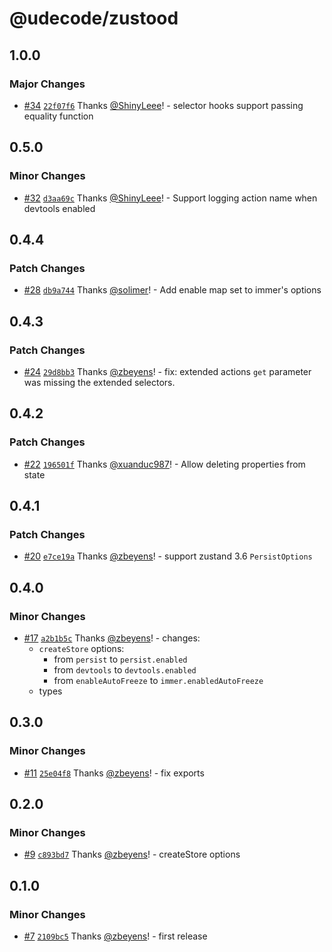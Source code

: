 # @udecode/zustood

## 1.0.0

### Major Changes

- [#34](https://github.com/udecode/zustood/pull/34) [`22f07f6`](https://github.com/udecode/zustood/commit/22f07f69e05ee4ebde7a6f293367fcdd4e167fed) Thanks [@ShinyLeee](https://github.com/ShinyLeee)! - selector hooks support passing equality function

## 0.5.0

### Minor Changes

- [#32](https://github.com/udecode/zustood/pull/32) [`d3aa69c`](https://github.com/udecode/zustood/commit/d3aa69c93aac9cd359b51f804fab971740ddd3cb) Thanks [@ShinyLeee](https://github.com/ShinyLeee)! - Support logging action name when devtools enabled

## 0.4.4

### Patch Changes

- [#28](https://github.com/udecode/zustood/pull/28) [`db9a744`](https://github.com/udecode/zustood/commit/db9a744a333da999b762f1a6ab7fb5d42d90df68) Thanks [@solimer](https://github.com/solimer)! - Add enable map set to immer's options

## 0.4.3

### Patch Changes

- [#24](https://github.com/udecode/zustood/pull/24) [`29d8bb3`](https://github.com/udecode/zustood/commit/29d8bb3ce2d7ab26125df37415bcf1c6602816a5) Thanks [@zbeyens](https://github.com/zbeyens)! - fix: extended actions `get` parameter was missing the extended selectors.

## 0.4.2

### Patch Changes

- [#22](https://github.com/udecode/zustood/pull/22) [`196501f`](https://github.com/udecode/zustood/commit/196501fc4ce52fa85b6433b5e9b0782ca302cb1e) Thanks [@xuanduc987](https://github.com/xuanduc987)! - Allow deleting properties from state

## 0.4.1

### Patch Changes

- [#20](https://github.com/udecode/zustood/pull/20) [`e7ce19a`](https://github.com/udecode/zustood/commit/e7ce19a98567eb71bc60ed0c968324c11c07dbc3) Thanks [@zbeyens](https://github.com/zbeyens)! - support zustand 3.6 `PersistOptions`

## 0.4.0

### Minor Changes

- [#17](https://github.com/udecode/zustood/pull/17) [`a2b1b5c`](https://github.com/udecode/zustood/commit/a2b1b5c0c57abe4b583896256cba815137e2fef3) Thanks [@zbeyens](https://github.com/zbeyens)! - changes:
  - `createStore` options:
    - from `persist` to `persist.enabled`
    - from `devtools` to `devtools.enabled`
    - from `enableAutoFreeze` to `immer.enabledAutoFreeze`
  - types

## 0.3.0

### Minor Changes

- [#11](https://github.com/udecode/zustood/pull/11) [`25e04f8`](https://github.com/udecode/zustood/commit/25e04f8750636ef413414e702e965b20094c9539) Thanks [@zbeyens](https://github.com/zbeyens)! - fix exports

## 0.2.0

### Minor Changes

- [#9](https://github.com/udecode/zustood/pull/9) [`c893bd7`](https://github.com/udecode/zustood/commit/c893bd7fdadfa9558835d7b6c742888e3ec164fc) Thanks [@zbeyens](https://github.com/zbeyens)! - createStore options

## 0.1.0

### Minor Changes

- [#7](https://github.com/udecode/zustood/pull/7) [`2109bc5`](https://github.com/udecode/zustood/commit/2109bc575b8889e421e87d1a67e4af0bac7762f7) Thanks [@zbeyens](https://github.com/zbeyens)! - first release
